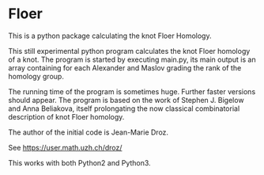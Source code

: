 # Floer

This is a python package calculating the knot Floer Homology.

This still experimental python program calculates the knot Floer
homology of a knot. The program is started by executing main.py, its
main output is an array containing for each Alexander and Maslov
grading the rank of the homology group.

The running time of the program is sometimes huge. Further faster
versions should appear. The program is based on the work of Stephen
J. Bigelow and Anna Beliakova, itself prolongating the now classical
combinatorial description of knot Floer homology.

The author of the initial code is Jean-Marie Droz.

See https://user.math.uzh.ch/droz/

This works with both Python2 and Python3.

